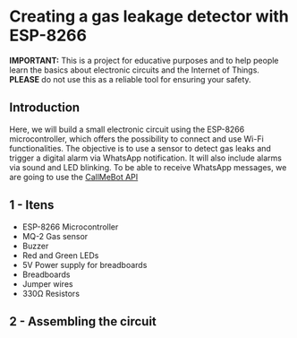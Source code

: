 # Creating a gas leakage detector with ESP-8266

**IMPORTANT:** This is a project for educative purposes and to help people learn the basics about electronic circuits and the Internet of Things. **PLEASE** do not use this as a reliable tool for ensuring your safety.

## Introduction

Here, we will build a small electronic circuit using the ESP-8266 microcontroller, which offers the possibility to connect and use Wi-Fi functionalities. The objective is to use a sensor to detect gas leaks and trigger a digital alarm via WhatsApp notification. It will also include alarms via sound and LED blinking. To be able to receive WhatsApp messages, we are going to use the [CallMeBot API](https://www.callmebot.com/)

## 1 - Itens

- ESP-8266 Microcontroller
- MQ-2 Gas sensor
- Buzzer
- Red and Green LEDs
- 5V Power supply for breadboards
- Breadboards
- Jumper wires
- 330Ω Resistors

## 2 - Assembling the circuit





